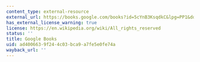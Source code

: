 ```yaml
---
content_type: external-resource
external_url: https://books.google.com/books?id=5cYnB3KsqdkC&lpg=PP1&dq=state%2C%20space%2C%20world&pg=PA138#v=onepage&q&f=false
has_external_license_warning: true
license: https://en.wikipedia.org/wiki/All_rights_reserved
status: ''
title: Google Books
uid: ad400663-9f24-4c03-bca9-a7fe5e0fe74a
wayback_url: ''
---
```

